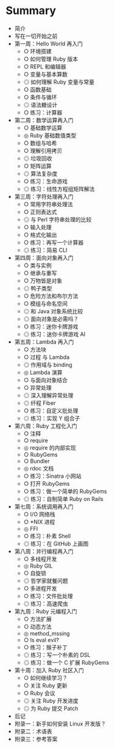 # Summary

* 简介
* 写在一切开始之前
* 第一周：Hello World 再入门
  * ○ 环境搭建
  * ○ 如何管理 Ruby 版本
  * ○ REPL 和编辑器
  * ○ 变量与基本算数
  * ◎ 如何理解 Ruby 变量与常量
  * ○ 函数基础
  * ○ 条件与循环
  * ◎ 语法糖设计
  * ○ 练习：计算器
* 第二周：数学运算再入门
  * ○ 基础数学运算
  * ◎ Ruby 基础数值类型
  * ○ 数组与哈希
  * ○ 理解引用拷贝
  * ◎ 垃圾回收
  * ○ 矩阵运算
  * ◎ 算法复杂度
  * ○ 练习：生命游戏
  * ◎ 练习：线性方程组矩阵解法
* 第三周：字符处理再入门
  * ○ 常用字符串处理法
  * ○ 正则表达式
  * ◎ 与 Perl 字符串处理的比较
  * ○ 输入处理
  * ○ 格式化输出
  * ○ 练习：再写一个计算器
  * ◎ 练习：简易 CLI
* 第四周：面向对象再入门
  * ○ 类与实例
  * ○ 继承与重写
  * ○ 万物皆是对象
  * ◎ 鸭子类型
  * ○ 危险方法和布尔方法
  * ○ 模组与命名空间
  * ◎ 和 Java 对象系统比较
  * ◎ 面向对象是必需吗？
  * ○ 练习：迷你卡牌游戏
  * ◎ 练习：迷你卡牌游戏 AI
* 第五周：Lambda 再入门
  * ○ 方法块 
  * ○ 过程  与 Lambda
  * ◎ 作用域与 binding
  * ◎ Lambda 演算
  * ○ 与面向对象结合
  * ○ 异常处理
  * ◎ 深入理解异常处理
  * ◎ 纤程 Fiber
  * ○ 练习：自定义批处理
  * ◎ 练习：实现 Y 组合子
* 第六周：Ruby 工程化入门
  * ○ 注释
  * ○ require
  * ◎ require 的内部实现
  * ○ RubyGems
  * ○ Bundler
  * ◎ rdoc 文档
  * ○ 练习：Sinatra 小网站
  * ○ 打开 RubyGems
  * ○ 练习：做一个简单的 RubyGems
  * ◎ 练习：自制简单 Ruby on Rails
* 第七周：系统调用再入门
  * ○ I/O 网络栈
  * ○ *NIX 进程
  * ◎ FFI
  * ○ 练习：朴素 Shell
  * ◎ 练习：在 GitHub 上画图
* 第八周：并行编程再入门
  * ○ 多线程开发
  * ◎ Ruby GIL
  * ○ 自旋锁
  * ◎ 哲学家就餐问题
  * ○ 多进程开发
  * ○ 练习：文件批处理
  * ◎ 练习：高速爬虫
* 第九周：Ruby 元编程入门
  * ○ 方法扩展
  * ○ 动态方法
  * ◎ method_mssing
  * ○ Is eval evil?
  * ○ 练习：猴子补丁
  * ◎ 练习：写一个朴素的 DSL
  * ◎ 练习：做一个 C 扩展 RubyGems
* 第十周：加入 Ruby 社区入门
  * ○ 如何继续学习？
  * ○ 关注 Ruby 更新
  * ○ Ruby 会议
  * ◎ 关注 Ruby 开发进度
  * ◎ 为 Ruby 提交 Patch
* 后记
* 附录一：新手如何安装 Linux 开发版？
* 附录二：术语表
* 附录三：参考答案
